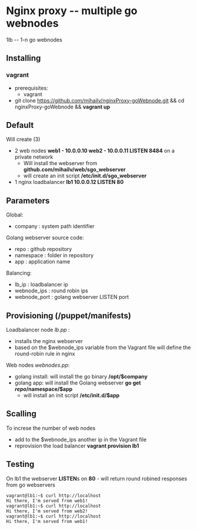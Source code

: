 # Nginx proxy -- multiple go webnodes
1lb -- 1-n go webnodes 

## Installing
### vagrant
* prerequisites:
    * vagrant
* git clone https://github.com/mihailv/nginxProxy-goWebnode.git && cd nginxProxy-goWebnode && **vagrant up**

## Default
Will create (3)
* 2 web nodes **web1 - 10.0.0.10 web2 - 10.0.0.11 LISTEN 8484** on a private network
    * Will install the webserver from **github.com/mihailv/web/sgo_webserver**
    * will create an init script **/etc/init.d/sgo_webserver**
* 1 nginx loadbalancer **lb1 10.0.0.12 LISTEN 80**

## Parameters
Global:
* company : system path identifier

Golang webserver source code:
* repo : github repository
* namespace : folder in repository
* app : application name

Balancing:
* lb_ip : loadbalancer ip
* webnode_ips : round robin ips
* webnode_port : golang webserver LISTEN port

## Provisioning (/puppet/manifests)
Loadbalancer node *lb.pp* :
* installs the nginx webserver
* based on the $webnode_ips variable from the Vagrant file will define the round-robin rule in nginx

Web nodes *webnodes.pp*:
* golang install: will install the go binary **/opt/$company**
* golang app: will install the Golang webserver **go get $repo/$namespace/$app**
    * will install an init script **/etc/init.d/$app**

## Scalling
To increse the number of web nodes 
* add to the $webnode_ips another ip in the Vagrant file 
* reprovision the load balancer **vagrant provision lb1**

## Testing
On lb1 the webserver **LISTEN**s on **80**  - will return round robined responses from go webservers
```
vagrant@lb1:~$ curl http://localhost
Hi there, I'm served from web1!
vagrant@lb1:~$ curl http://localhost
Hi there, I'm served from web2!
vagrant@lb1:~$ curl http://localhost
Hi there, I'm served from web1!
```
